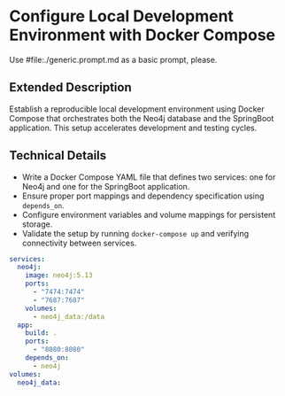 # Configure Local Development Environment with Docker Compose

Use #file:./generic.prompt.md as a basic prompt, please.

## Extended Description
Establish a reproducible local development environment using Docker Compose that orchestrates both the Neo4j database and the SpringBoot application. This setup accelerates development and testing cycles.

## Technical Details
- Write a Docker Compose YAML file that defines two services: one for Neo4j and one for the SpringBoot application.
- Ensure proper port mappings and dependency specification using `depends_on`.
- Configure environment variables and volume mappings for persistent storage.
- Validate the setup by running `docker-compose up` and verifying connectivity between services.

```yaml
services:
  neo4j:
    image: neo4j:5.13
    ports:
      - "7474:7474"
      - "7687:7687"
    volumes:
      - neo4j_data:/data
  app:
    build: .
    ports:
      - "8080:8080"
    depends_on:
      - neo4j
volumes:
  neo4j_data:
```